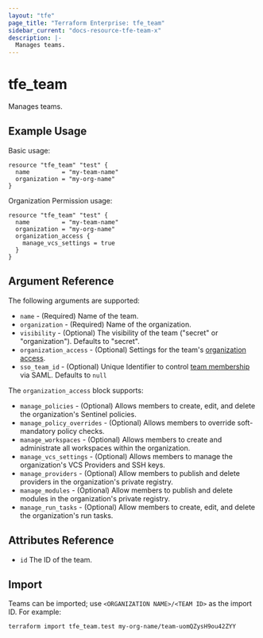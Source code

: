 ```yaml
---
layout: "tfe"
page_title: "Terraform Enterprise: tfe_team"
sidebar_current: "docs-resource-tfe-team-x"
description: |-
  Manages teams.
---
```


# tfe_team

Manages teams.

## Example Usage

Basic usage:

```hcl
resource "tfe_team" "test" {
  name         = "my-team-name"
  organization = "my-org-name"
}
```

Organization Permission usage:

```hcl
resource "tfe_team" "test" {
  name         = "my-team-name"
  organization = "my-org-name"
  organization_access {
    manage_vcs_settings = true
  }
}
```

## Argument Reference

The following arguments are supported:

* `name` - (Required) Name of the team.
* `organization` - (Required) Name of the organization.
* `visibility` - (Optional) The visibility of the team ("secret" or "organization"). Defaults to "secret".
* `organization_access` - (Optional) Settings for the team's [organization access](https://www.terraform.io/docs/cloud/users-teams-organizations/permissions.html#organization-level-permissions).
* `sso_team_id` - (Optional) Unique Identifier to control [team membership](https://www.terraform.io/cloud-docs/users-teams-organizations/single-sign-on#team-names-and-sso-team-ids) via SAML. Defaults to `null`

The `organization_access` block supports:

* `manage_policies` - (Optional) Allows members to create, edit, and delete the organization's Sentinel policies.
* `manage_policy_overrides` - (Optional) Allows members to override soft-mandatory policy checks.
* `manage_workspaces` - (Optional) Allows members to create and administrate all workspaces within the organization.
* `manage_vcs_settings` - (Optional) Allows members to manage the organization's VCS Providers and SSH keys.
* `manage_providers` - (Optional) Allow members to publish and delete providers in the organization's private registry.
* `manage_modules` - (Optional) Allow members to publish and delete modules in the organization's private registry.
* `manage_run_tasks` - (Optional) Allow members to create, edit, and delete the organization's run tasks.

## Attributes Reference

* `id` The ID of the team.

## Import

Teams can be imported; use `<ORGANIZATION NAME>/<TEAM ID>` as the import ID. For
example:

```shell
terraform import tfe_team.test my-org-name/team-uomQZysH9ou42ZYY
```
